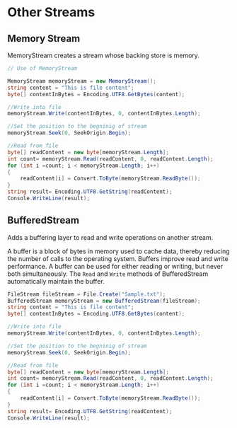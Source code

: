 # Other Streams

## Memory Stream

MemoryStream creates a stream whose backing store is memory.

```csharp
// Use of MemoryStream

MemoryStream memoryStream = new MemoryStream();
string content = "This is file content";
byte[] contentInBytes = Encoding.UTF8.GetBytes(content);

//Write into file
memoryStream.Write(contentInBytes, 0, contentInBytes.Length);

//Set the position to the begninig of stream
memoryStream.Seek(0, SeekOrigin.Begin);

//Read from file
byte[] readContent = new byte[memoryStream.Length];
int count= memoryStream.Read(readContent, 0, readContent.Length);
for (int i =count; i < memoryStream.Length; i++)
{
    readContent[i] = Convert.ToByte(memoryStream.ReadByte());
}
string result= Encoding.UTF8.GetString(readContent);
Console.WriteLine(result);
```

## BufferedStream

Adds a buffering layer to read and write operations on another stream.

A buffer is a block of bytes in memory used to cache data, thereby reducing the number of calls to the operating system. Buffers improve read and write performance. A buffer can be used for either reading or writing, but never both simultaneously. The `Read` and `Write` methods of BufferedStream automatically maintain the buffer.

```csharp
FileStream fileStream = File.Create("Sample.txt");
BufferedStream memoryStream = new BufferedStream(fileStream);
string content = "This is file content";
byte[] contentInBytes = Encoding.UTF8.GetBytes(content);

//Write into file
memoryStream.Write(contentInBytes, 0, contentInBytes.Length);

//Set the position to the begninig of stream
memoryStream.Seek(0, SeekOrigin.Begin);

//Read from file
byte[] readContent = new byte[memoryStream.Length];
int count= memoryStream.Read(readContent, 0, readContent.Length);
for (int i =count; i < memoryStream.Length; i++)
{
    readContent[i] = Convert.ToByte(memoryStream.ReadByte());
}
string result= Encoding.UTF8.GetString(readContent);
Console.WriteLine(result);
```